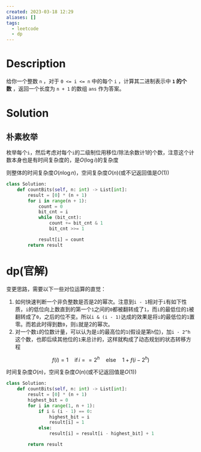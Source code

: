 ```yaml
---
created: 2023-03-18 12:29
aliases: []
tags:
  - leetcode 
  - dp 
---
```


# Description

给你一个整数 `n` ，对于 `0 <= i <= n` 中的每个 `i` ，计算其二进制表示中 **`1` 的个数** ，返回一个长度为 `n + 1` 的数组 `ans` 作为答案。

# Solution

## 朴素枚举

枚举每个`i`，然后考虑对每个`i`的二级制位用移位/除法余数计1的个数，注意这个计数本身也是有时间复杂度的，是$O(\log i)$的复杂度

则整体的时间复杂度$O(n\log n)$，空间复杂度$O(n)$(或不记返回值是$O(1)$)

```python
class Solution:
    def countBits(self, n: int) -> List[int]:
        result = [0] * (n + 1)
        for i in range(n + 1):
            count = 0
            bit_cnt = i
            while (bit_cnt):
                count += bit_cnt & 1
                bit_cnt >>= 1

            result[i] = count
        return result
```


# dp(官解)

变更思路，需要以下一些对位运算的直觉：

1. 如何快速判断一个非负整数是否是2的幂次。注意到`i - 1`相对于`i`有如下性质，`i`的低位向上数直到的第一个`1`之间的`0`都被翻转成了`1`，而`i`的最低位的`1`被翻转成了`0`，之后的位不变。所以`i & (i - 1)`达成的效果是将`i`的最低位的`1`置零。而若此时得到数`0`，则`i`就是2的幂次。
2. 对一个数`i`的位数计量，可以认为是`i`的最高位的`1`(假设是第`h`位)，加`i - 2^h`这个数，也即后续其他位的`1`来总计的，这样就构成了动态规划的状态转移方程

$$
f(i) = 1  \quad \text{if} \, i == 2^h \quad \text{else} \quad 1 + f(i - 2^h)
$$

时间复杂度$O(n)$，空间复杂度$O(n)$(或不记返回值是$O(1)$)

```python
class Solution:
    def countBits(self, n: int) -> List[int]:
        result = [0] * (n + 1)
        highest_bit = 0
        for i in range(1, n + 1):
            if i & (i - 1) == 0:
                highest_bit = i
                result[i] = 1
            else:
                result[i] = result[i - highest_bit] + 1

        return result
```
